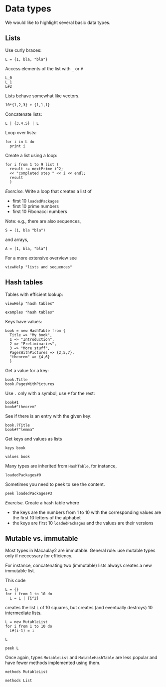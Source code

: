 # Data types

We would like to highlight several basic data types. 

## Lists
Use curly braces:
```
L = {1, bla, "bla"}
```
Access elements of the list with `_` or `#`
```
L_0
L_1
L#2
```
Lists behave somewhat like vectors.
```
10*{1,2,3} + {1,1,1}
```
Concatenate lists:
```
L | {3,4,5} | L
```
Loop over lists:
```
for i in L do
  print i
```

Create a list using a loop:
```
for i from 1 to 9 list (
  result := nextPrime i^2;
  << "completed step " << i << endl;
  result
  )
```

_Exercise._ Write a loop that creates a list of 
* first 10 `loadedPackages`
* first 10 prime numbers
* first 10 Fibonacci numbers


Note: e.g., there are also sequences,
```
S = (1, bla "bla")
```
and arrays,
```
A = [1, bla, "bla"]
```
For a more extensive overview see
```
viewHelp "lists and sequences"
```

## Hash tables

Tables with efficient lookup:
```
viewHelp "hash tables"
```

```
examples "hash tables"
```

Keys have values:
```
book = new HashTable from {
  Title => "My book",
  1 => "Introduction",
  2 => "Preliminaries",
  3 => "More stuff",
  PagesWithPictures => {2,5,7},
  "theorem" => {4,6} 
  }
```
Get a value for a key:
```
book.Title
book.PagesWithPictures
```
Use `.` only with a symbol, use `#` for the rest:
```
book#1
book#"theorem"
```
See if there is an entry with the given key:
```
book.?Title
book#?"lemma"
```

Get keys and values as lists
```
keys book
```
```
values book
```

Many types are inherited from `HashTable`, for instance,
```
loadedPackages#0
```
Sometimes you need to peek to see the content.
```
peek loadedPackages#3
```

_Exercise._ Create a hash table where 
* the keys are the numbers from 1 to 10 with the corresponding values are the first 10 letters of the alphabet 
* the keys are first 10 `loadedPackages` and the values are their versions

## Mutable vs. immutable

Most types in Macaulay2 are immutable. General rule: use mutable types only if neccessary for efficiency.

For instance, concatenating two (immutable) lists always creates a new immutable list.

This code 
```
L = {}
for i from 1 to 10 do 
  L = L | {i^2}
```
creates the list `L` of 10 squares, but creates (and eventually destroys) 10 intermediate lists.
```
L = new MutableList
for i from 1 to 10 do 
  L#(i-1) = i
```
```
L
```
```
peek L
```
Once again, types `MutableList` and `MutableHashTable` are less popular and have fewer methods implemented using them.
```
methods MutableList
```
```
methods List
```
